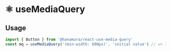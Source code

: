 # ⚛️ useMediaQuery

## Usage

```jsx
import { Button } from '@hanamura/react-use-media-query'
const mq = useMediaQuery('(min-width: 600px)', 'initial value') // => true | false | 'initial value'
```
